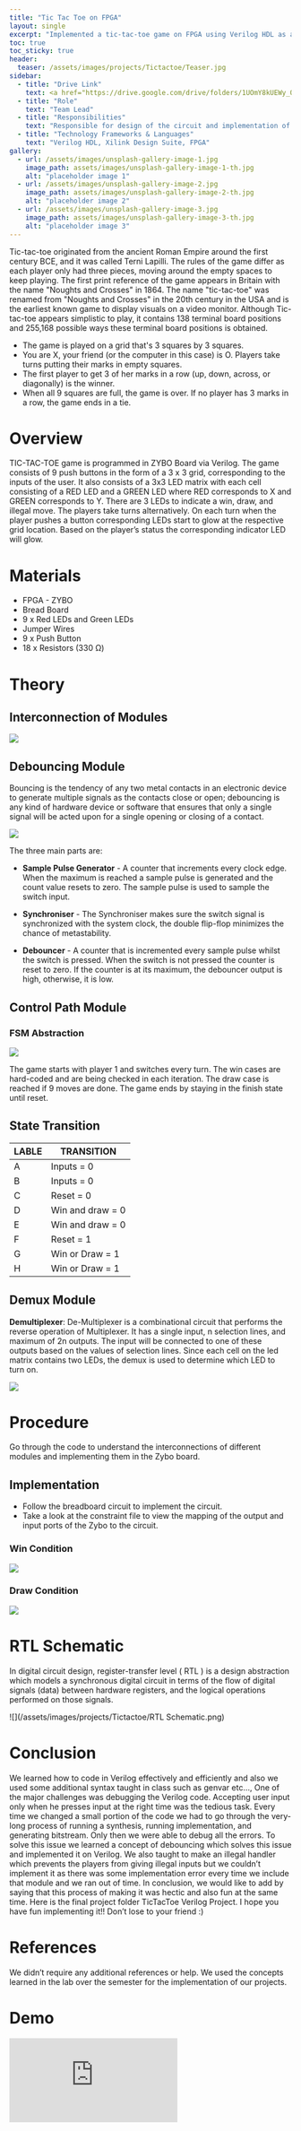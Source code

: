 ```yaml
---
title: "Tic Tac Toe on FPGA"
layout: single
excerpt: "Implemented a tic-tac-toe game on FPGA using Verilog HDL as a part of the course project for Digital Systems Laboratory."
toc: true
toc_sticky: true
header:
  teaser: /assets/images/projects/Tictactoe/Teaser.jpg
sidebar:
  - title: "Drive Link"
    text: <a href="https://drive.google.com/drive/folders/1UOmY8kUEWy_Of2fpiQGqjFD85GuF4TUJ?usp=sharing">https://drive.google.com/drive/folders/1UOmY8kUEWy_Of2fpiQGqjFD85GuF4TUJ?usp=sharing</a>
  - title: "Role"
    text: "Team Lead"
  - title: "Responsibilities"
    text: "Responsible for design of the circuit and implementation of the logic on fpga using verilog HDL"
  - title: "Technology Frameworks & Languages"
    text: "Verilog HDL, Xilink Design Suite, FPGA"
gallery:
  - url: /assets/images/unsplash-gallery-image-1.jpg
    image_path: assets/images/unsplash-gallery-image-1-th.jpg
    alt: "placeholder image 1"
  - url: /assets/images/unsplash-gallery-image-2.jpg
    image_path: assets/images/unsplash-gallery-image-2-th.jpg
    alt: "placeholder image 2"
  - url: /assets/images/unsplash-gallery-image-3.jpg
    image_path: assets/images/unsplash-gallery-image-3-th.jpg
    alt: "placeholder image 3"
---
```


Tic-tac-toe originated from the ancient Roman Empire around the first century BCE, and it was called Terni Lapilli. The rules of the game differ as each player only had three pieces, moving around the empty spaces to keep playing. The first print reference of the game appears in Britain with the name "Noughts and Crosses" in 1864. 
The name "tic-tac-toe" was renamed from "Noughts and Crosses" in the 20th century in the USA and is the earliest known game to display visuals on a video monitor. Although Tic-tac-toe appears simplistic to play, it contains 138 terminal board positions and 255,168 possible ways these terminal board positions is obtained. 

- The game is played on a grid that's 3 squares by 3 squares.
- You are X, your friend (or the computer in this case) is O. Players take turns putting their marks in empty squares.
- The first player to get 3 of her marks in a row (up, down, across, or diagonally) is the winner.
- When all 9 squares are full, the game is over. If no player has 3 marks in a row, the game ends in a tie.


# Overview

TIC-TAC-TOE game is programmed in ZYBO Board via Verilog. The game consists of 9 push buttons in the form of a 3 x 3 grid, corresponding to the inputs of the user. It also consists of a 3x3 LED matrix with each cell consisting of a RED LED and a GREEN LED where RED corresponds to X and GREEN corresponds to Y.  There are 3 LEDs to indicate a win, draw, and illegal move. 
The players take turns alternatively.  On each turn when the player pushes a button corresponding LEDs start to glow at the respective grid location. Based on the player’s status the corresponding indicator LED will glow.


# Materials

- FPGA - ZYBO
- Bread Board
- 9 x Red LEDs and Green LEDs
- Jumper Wires
- 9 x Push Button
- 18 x Resistors (330 Ω) 


# Theory

## Interconnection of Modules

![](/assets/images/projects/Tictactoe/Interconnection.png)

## Debouncing Module
Bouncing is the tendency of any two metal contacts in an electronic device to generate multiple signals as the contacts close or open; debouncing is any kind of hardware device or software that ensures that only a single signal will be acted upon for a single opening or closing of a contact.

![](/assets/images/projects/Tictactoe/Debouncer.png)

The three main parts are:

- **Sample Pulse Generator** - A counter that increments every clock edge. When the maximum is reached a sample pulse is generated and the count value resets to zero. The sample pulse is used to sample the switch input.

- **Synchroniser** - The Synchroniser makes sure the switch signal is synchronized with the system clock, the double flip-flop minimizes the chance of metastability.

- **Debouncer** - A counter that is incremented every sample pulse whilst the switch is pressed. When the switch is not pressed the counter is reset to zero. If the counter is at its maximum, the debouncer output is high, otherwise, it is low.


## Control Path Module

### FSM Abstraction

![](/assets/images/projects/Tictactoe/Debouncer.png)

The game starts with player 1 and switches every turn. The win cases are hard-coded and are being checked in each iteration. The draw case is reached if 9 moves are done. The game ends by staying in the finish state until reset.


## State Transition 

| LABLE | TRANSITION          |
|----------------------------------------|------------------------------|
| A             | Inputs = 0 |
| B                     | Inputs = 0                 |
| C                           | Reset = 0                |
| D                          | Win and draw = 0             |
| E                               | Win and draw = 0        |
| F                     | Reset = 1             |
| G                                       | Win or Draw = 1               |
| H                                       | Win or Draw = 1         |


## Demux Module

**Demultiplexer**: De-Multiplexer is a combinational circuit that performs the reverse operation of Multiplexer. It has a single input, n selection lines, and maximum of 2n outputs. The input will be connected to one of these outputs based on the values of selection lines. Since each cell on the led matrix contains two LEDs, the demux is used to determine which LED to turn on.

![](/assets/images/projects/Tictactoe/Demux.png)

# Procedure

Go through the code to understand the interconnections of different modules and implementing them in the Zybo board.

## Implementation

- Follow the breadboard circuit to implement the circuit.
- Take a look at the constraint file to view the mapping of the output and input ports of the Zybo to the circuit.

### Win Condition

![](/assets/images/projects/Tictactoe/Win.jpg)

### Draw Condition
![](/assets/images/projects/Tictactoe/Draw.jpg)

# RTL Schematic

In digital circuit design, register-transfer level ( RTL ) is a design abstraction which models a synchronous digital circuit in terms of the flow of digital signals (data) between hardware registers, and the logical operations performed on those signals.

![](/assets/images/projects/Tictactoe/RTL Schematic.png)

# Conclusion

We learned how to code in Verilog effectively and efficiently and also we used some additional syntax taught in class such as genvar etc…,
One of the major challenges was debugging the Verilog code. Accepting user input only when he presses input at the right time was the tedious task. Every time we changed a small portion of the code we had to go through the very- long process of running a synthesis, running implementation, and generating bitstream. Only then we were able to debug all the errors. To solve this issue we learned a concept of debouncing which solves this issue and implemented it on Verilog.
We also taught to make an illegal handler which prevents the players from giving illegal inputs but we couldn’t implement it as there was some implementation error every time we include that module and we ran out of time.
In conclusion, we would like to add by saying that this process of making it was hectic and also fun at the same time.
Here is the final project folder TicTacToe Verilog Project. I hope you have fun implementing it!! Don’t lose to your friend :)

# References

We didn’t require any additional references or help. We used the concepts learned in the lab over the semester for the implementation of our projects.


# Demo

  <div class="responsive-video-container">
    <iframe src="https://drive.google.com/file/d/1HzEfA4KiFOs7Xj2QyuH7g9AqGqXiffEK/preview" frameborder="0" webkitAllowFullScreen mozallowfullscreen allowfullscreen></iframe>
  </div>